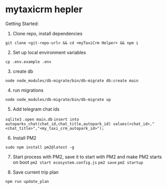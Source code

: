 # mytaxicrm hepler


Getting Started:

1. Clone repo, install dependencies

`git clone <git-repo-url> && cd <myTaxiCrm Helper> && npm i`

2. Set up local environment variables

`cp .env.example .env`

3. create db

`node node_modules/db-migrate/bin/db-migrate db:create main`

4. run migrations

`node node_modules/db-migrate/bin/db-migrate up`

5. Add telegram chat ids

`sqlite3`
`.open main.db`
`insert into autoparks_chat(chat_id,chat_title,autopark_id) values(<chat_id>,"<chat_title>","<my_taxi_crm_autopark_id>");`

6. Install PM2 

`sudo npm install pm2@latest -g`

7. Start process with PM2, save it to start with PM2 and make PM2 starts on boot
`pm2 start ecosystem.config.js`
`pm2 save`
`pm2 startup`

8. Save current trip plan

`npm run update_plan`
